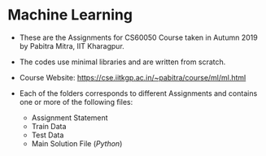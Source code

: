# Machine Learning

* These are the Assignments for CS60050 Course taken in Autumn 2019 by Pabitra Mitra, IIT Kharagpur.
* The codes use minimal libraries and are written from scratch.
* Course Website:  https://cse.iitkgp.ac.in/~pabitra/course/ml/ml.html

* Each of the folders corresponds to different Assignments and contains one or more of the following files:
  * Assignment Statement
  * Train Data
  * Test Data
  * Main Solution File (*Python*)
